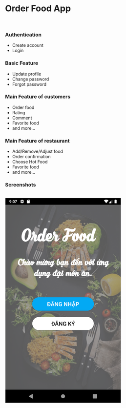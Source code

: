<h1> Order Food App </h1>
<br>
<h3>Authentication</h3>
<ul>
<li>Create account</li>
<li>Login</li>
</ul>
<h3>Basic Feature</h3>
<ul>
<li>Update profile</li>
<li>Change password</li>
<li>Forgot password</li>
</ul>
<h3>Main Feature of customers</h3>
<ul>
<li>Order food</li>
<li>Rating</li>
<li>Comment</li>
<li>Favorite food</li>
<li>and more...</li>
</ul>
<h3>Main Feature of restaurant</h3>
<ul>
<li>Add/Remove/Adjust food</li>
<li>Order confirmation</li>
<li>Choose Hot Food</li>
<li>Favorite food</li>
<li>and more...</li>
</ul>

<h3>Screenshots</h3>
<br>
<img src="/screenshot/welcom.PNG" alt="">
